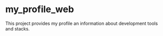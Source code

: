 # my_profile_web
This project provides my profile an information about development tools and stacks.
